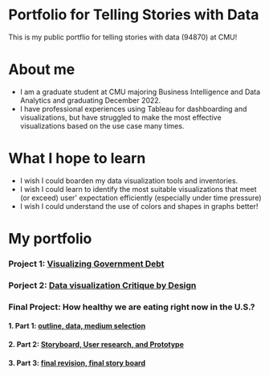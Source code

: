 # Portfolio for Telling Stories with Data
This is my public portflio for telling stories with data (94870) at CMU!

# About me
- I am a graduate student at CMU majoring Business Intelligence and Data Analytics and graduating December 2022.
- I have professional experiences using Tableau for dashboarding and visualizations, but have struggled to make the most effective visualizations based on the use case many times. 

# What I hope to learn
- I wish I could boarden my data visualization tools and inventories.
- I wish I could learn to identify the most suitable visualizations that meet (or exceed) user' expectation efficiently (especially under time pressure)
- I wish I could understand the use of colors and shapes in graphs better!

# My portfolio
### Project 1: [Visualizing Government Debt](https://ireneziyouli.github.io/DataViz_Project1/) <br/>


### Porject 2: [Data visualization Critique by Design](https://ireneziyouli.github.io/DataViz_Project2/) <br/>

### Final Project: How healthy we are eating right now in the U.S.? <br/>
#### 1. Part 1: [outline, data, medium selection](https://ireneziyouli.github.io/data-visualization-portfolio/Final_project_idea) <br/>
#### 2. Part 2: [Storyboard, User research, and Prototype](https://ireneziyouli.github.io/data-visualization-portfolio/final_project_part2) <br/>
#### 3. Part 3: [final revision, final story board](https://ireneziyouli.github.io/data-visualization-portfolio/final_project_part3) <br/>

